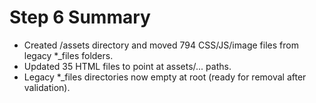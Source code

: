 # Step 6 Summary

- Created /assets directory and moved 794 CSS/JS/image files from legacy *_files folders.
- Updated 35 HTML files to point at assets/... paths.
- Legacy *_files directories now empty at root (ready for removal after validation).
